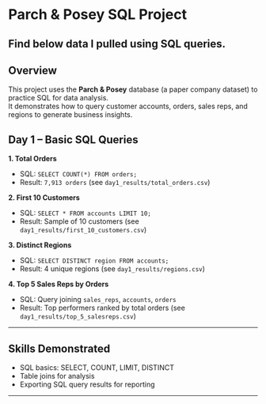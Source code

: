 # Parch & Posey SQL Project
Find below data I pulled using SQL queries. 
---

## Overview
This project uses the **Parch & Posey** database (a paper company dataset) to practice SQL for data analysis.  
It demonstrates how to query customer accounts, orders, sales reps, and regions to generate business insights.  

## Day 1 – Basic SQL Queries

**1. Total Orders**
- SQL: `SELECT COUNT(*) FROM orders;`
- Result: `7,913 orders` (see `day1_results/total_orders.csv`)

**2. First 10 Customers**
- SQL: `SELECT * FROM accounts LIMIT 10;`
- Result: Sample of 10 customers (see `day1_results/first_10_customers.csv`)

**3. Distinct Regions**
- SQL: `SELECT DISTINCT region FROM accounts;`
- Result: 4 unique regions (see `day1_results/regions.csv`)

**4. Top 5 Sales Reps by Orders**
- SQL: Query joining `sales_reps`, `accounts`, `orders`
- Result: Top performers ranked by total orders (see `day1_results/top_5_salesreps.csv`)

---

## Skills Demonstrated
- SQL basics: SELECT, COUNT, LIMIT, DISTINCT  
- Table joins for analysis  
- Exporting SQL query results for reporting  

---

